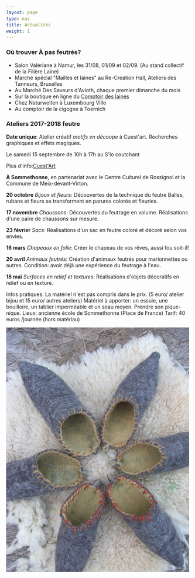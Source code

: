 ```yaml
---
layout: page
type: nav
title: Actualités
weight: 1
---
```


### Où trouver À pas feutrés?

- Salon Valériane à Namur, les 31/08, 01/09 et 02/09. (Au stand collectif de la Filière Laine)
- Marché spécial "Mailles et laines" au Re-Creation Hall, Ateliers des Tanneurs, Bruxelles
- Au Marché Des Saveurs d'Avioth, chaque premier dimanche du mois
- Sur la boutique en ligne du [Comptoir des laines](https://comptoirdeslaines.be/shop/a-pas-feutres-boutique?flag=1)
- Chez Naturwelten à Luxembourg Ville
- Au comptoir de la cigogne à Toernich



 
### Ateliers 2017-2018 feutre    


__Date unique__: Atelier créatif *motifs en découpe* à
Cuest'art. Recherches graphiques et effets magiques.

Le samedi 15 septembre de 10h à 17h au S'lo coutchant

Plus d'info:[Cuest'Art](https://www.cuestart.be/stages-et-animations/stages-pour-adultes/)


__À Sommethonne__, en partenariat avec le Centre Culturel de Rossignol et la Commune de Meix-devant-Virton.

__20 octobre__ *Bijoux et fleurs*:
Découvertes de la technique du feutre
Balles, rubans et fleurs se transforment en parures colorés et fleuries.

__17 novembre__ *Chaussons*:
Découvertes du feutrage en volume.
Réalisations d'une paire de chaussons sur mesure.

__23 février__ *Sacs*:
Réalisations d'un sac en feutre coloré et décoré selon vos envies.

__16 mars__ *Chapeaux en folie*:
Créer le chapeau de vos rêves, aussi fou soit-il!

__20 avril__ *Animaux feutrés*:
Création d'animaux feutrés pour marionnettes ou autres.
Condition: avoir déjà une expérience du feutrage à l'eau. 

__18 mai__ *Surfaces en relief et textures*:
Réalisations d'objets décoratifs en relief ou en texture.

Infos pratiques:
La matériel n'est pas compris dans le prix. (5 euro/ atelier bijou et 15 euro/ autres ateliers)
Matériel à apporter: un essuie, une bouilloire, un tablier imperméable et un seau moyen.
Prendre son pique-nique.
Lieux: ancienne école de Sommethonne (Place de France)
Tarif: 40 euros /journée (hors matériau)




  
<div class="centered"><img src="actus.jpg" alt="chaussons pointus"></div>
<!--p class="rss-subscribe">s'inscrire au <a href="{{ "/feed.xml" | prepend: site.baseurl }}">flux RSS</a></p-->

